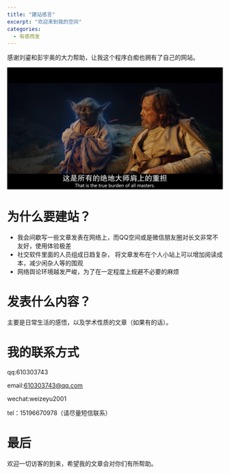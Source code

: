```yaml
---
title: "建站感言"
excerpt: "欢迎来到我的空间"
categories:
  - 有感而发
---
```


感谢刘鎏和彭宇奥的大力帮助，让我这个程序白痴也拥有了自己的网站。


![](/assets/images/FIRST.png)

# 为什么要建站？

  * 我会间歇写一些文章发表在网络上，而QQ空间或是微信朋友圈对长文非常不友好，使用体验极差
  * 社交软件里面的人员组成日趋复杂， 将文章发布在个人小站上可以增加阅读成本，减少闲杂人等的围观
  * 网络舆论环境越发严峻，为了在一定程度上规避不必要的麻烦
  
  
  
# 发表什么内容？

主要是日常生活的感悟，以及学术性质的文章（如果有的话）。


# 我的联系方式

qq:610303743

email:610303743@qq.com

wechat:weizeyu2001

tel：15196670978（请尽量短信联系）


# 最后

欢迎一切访客的到来，希望我的文章会对你们有所帮助。


